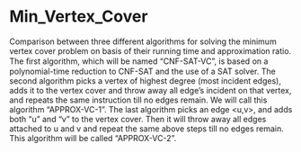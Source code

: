 # Min_Vertex_Cover
Comparison between three different algorithms for solving the minimum vertex cover problem on basis of their running time and approximation ratio.
The ﬁrst algorithm, which will be named “CNF-SAT-VC”, is based on a polynomial-time reduction to CNF-SAT and the use of a SAT solver.
The second algorithm picks a vertex of highest degree (most incident edges), adds it to the vertex cover and throw away all edge’s incident on that vertex, and repeats the same instruction till no edges remain. We will call this algorithm “APPROX-VC-1”.
The last algorithm picks an edge <u,v>, and adds both “u” and “v” to the vertex cover. Then it will throw away all edges attached to u and v and repeat the same above steps till no edges remain. This algorithm will be called “APPROX-VC-2”.
